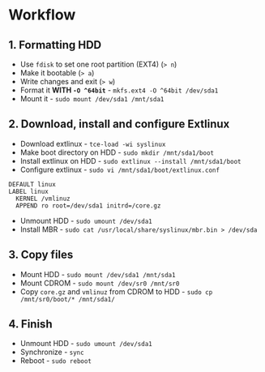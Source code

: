 # Workflow

## 1. Formatting HDD
 - Use `fdisk` to set one root partition (EXT4) (`> n`)
 - Make it bootable (`> a`)
 - Write changes and exit (`> w`)
 - Format it **WITH `-O ^64bit`** - `mkfs.ext4 -O ^64bit /dev/sda1`
 - Mount it - `sudo mount /dev/sda1 /mnt/sda1`

## 2. Download, install and configure Extlinux
 - Download extlinux - `tce-load -wi syslinux`
 - Make boot directory on HDD - `sudo mkdir /mnt/sda1/boot`
 - Install extlinux on HDD - `sudo extlinux --install /mnt/sda1/boot`
 - Configure extlinux - `sudo vi /mnt/sda1/boot/extlinux.conf`
```
DEFAULT linux
LABEL linux
  KERNEL /vmlinuz
  APPEND ro root=/dev/sda1 initrd=/core.gz
```
 - Unmount HDD - `sudo umount /dev/sda1`
 - Install MBR - `sudo cat /usr/local/share/syslinux/mbr.bin > /dev/sda`
 
## 3. Copy files
 - Mount HDD - `sudo mount /dev/sda1 /mnt/sda1`
 - Mount CDROM - `sudo mount /dev/sr0 /mnt/sr0`
 - Copy `core.gz` and `vmlinuz` from CDROM to HDD - `sudo cp /mnt/sr0/boot/* /mnt/sda1/`
 
## 4. Finish
 - Unmount HDD - `sudo umount /dev/sda1`
 - Synchronize - `sync`
 - Reboot - `sudo reboot`
